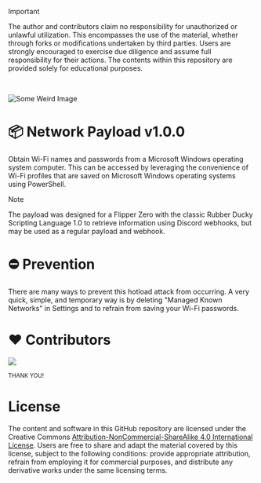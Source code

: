 > [!IMPORTANT]
> The author and contributors claim no responsibility for unauthorized or unlawful utilization. This encompasses the use of the material, whether through forks or modifications undertaken by third parties. Users are strongly encouraged to exercise due diligence and assume full responsibility for their actions. The contents within this repository are provided solely for educational purposes.

<br>

![Some Weird Image](https://github.com/cxdzc/network-payload/assets/110936008/11c7bdde-e4b0-4cdf-9ccd-22e4b86f28ad)

# 📦 Network Payload v1.0.0
Obtain Wi-Fi names and passwords from a Microsoft Windows operating system computer. This can be accessed by leveraging the convenience of Wi-Fi profiles that are saved on Microsoft Windows operating systems using PowerShell. 

> [!NOTE]
> The payload was designed for a Flipper Zero with the classic Rubber Ducky Scripting Language 1.0 to retrieve information using Discord webhooks, but may be used as a regular payload and webhook.

# ⛔ Prevention
There are many ways to prevent this hotload attack from occurring. A very quick, simple, and temporary way is by deleting "Managed Known Networks" in Settings and to refrain from saving your Wi-Fi passwords.

# ❤ Contributors 
<a href="https://github.com/cxdzc/network-payload/graphs/contributors">
  <img src="https://contrib.rocks/image?repo=cxdzc/network-payload" />
</a>

<sub>THANK YOU!</sub>

# License
The content and software in this GitHub repository are licensed under the Creative Commons [Attribution-NonCommercial-ShareAlike 4.0 International License](LICENSE). Users are free to share and adapt the material covered by this license, subject to the following conditions: provide appropriate attribution, refrain from employing it for commercial purposes, and distribute any derivative works under the same licensing terms.
